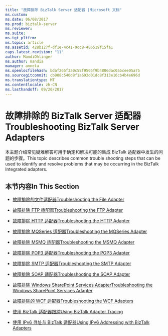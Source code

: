 ```yaml
---
title: "故障排除 BizTalk Server 适配器 |Microsoft 文档"
ms.custom: 
ms.date: 06/08/2017
ms.prod: biztalk-server
ms.reviewer: 
ms.suite: 
ms.tgt_pltfrm: 
ms.topic: article
ms.assetid: 428b127f-df1e-4c41-9cc8-486519f15fa1
caps.latest.revision: "11"
author: MandiOhlinger
ms.author: mandia
manager: anneta
ms.openlocfilehash: bdaf265f3a0c58f9505f9b4806dac0a5cee05a75
ms.sourcegitcommit: cb908c540d8f1a692d01dc8f313e16cb4b4e696d
ms.translationtype: MT
ms.contentlocale: zh-CN
ms.lasthandoff: 09/20/2017
---
```

# <a name="troubleshooting-biztalk-server-adapters"></a><span data-ttu-id="ceb91-102">故障排除的 BizTalk Server 适配器</span><span class="sxs-lookup"><span data-stu-id="ceb91-102">Troubleshooting BizTalk Server Adapters</span></span>
<span data-ttu-id="ceb91-103">本主题介绍常见疑难解答可用于确定和解决可能的集成 BizTalk 适配器中发生的问题的步骤。</span><span class="sxs-lookup"><span data-stu-id="ceb91-103">This topic describes common trouble shooting steps that can be used to identify and resolve problems that may be occurring in the BizTalk Integrated adapters.</span></span>  
  
## <a name="in-this-section"></a><span data-ttu-id="ceb91-104">本节内容</span><span class="sxs-lookup"><span data-stu-id="ceb91-104">In This Section</span></span>  
  
-   [<span data-ttu-id="ceb91-105">故障排除的文件适配器</span><span class="sxs-lookup"><span data-stu-id="ceb91-105">Troubleshooting the File Adapter</span></span>](../core/troubleshooting-the-file-adapter.md)  
  
-   [<span data-ttu-id="ceb91-106">故障排除 FTP 适配器</span><span class="sxs-lookup"><span data-stu-id="ceb91-106">Troubleshooting the FTP Adapter</span></span>](../core/troubleshooting-the-ftp-adapter.md)  
  
-   [<span data-ttu-id="ceb91-107">故障排除 HTTP 适配器</span><span class="sxs-lookup"><span data-stu-id="ceb91-107">Troubleshooting the HTTP Adapter</span></span>](../core/troubleshooting-the-http-adapter.md)  
  
-   [<span data-ttu-id="ceb91-108">故障排除 MQSeries 适配器</span><span class="sxs-lookup"><span data-stu-id="ceb91-108">Troubleshooting the MQSeries Adapter</span></span>](../core/troubleshooting-the-mqseries-adapter.md)  
  
-   [<span data-ttu-id="ceb91-109">故障排除 MSMQ 适配器</span><span class="sxs-lookup"><span data-stu-id="ceb91-109">Troubleshooting the MSMQ Adapter</span></span>](../core/troubleshooting-the-msmq-adapter.md)  
  
-   [<span data-ttu-id="ceb91-110">故障排除 POP3 适配器</span><span class="sxs-lookup"><span data-stu-id="ceb91-110">Troubleshooting the POP3 Adapter</span></span>](../core/troubleshooting-the-pop3-adapter.md)  
  
-   [<span data-ttu-id="ceb91-111">故障排除 SMTP 适配器</span><span class="sxs-lookup"><span data-stu-id="ceb91-111">Troubleshooting the SMTP Adapter</span></span>](../core/troubleshooting-the-smtp-adapter.md)  
  
-   [<span data-ttu-id="ceb91-112">故障排除 SOAP 适配器</span><span class="sxs-lookup"><span data-stu-id="ceb91-112">Troubleshooting the SOAP Adapter</span></span>](../core/troubleshooting-the-soap-adapter.md)  
  
-   [<span data-ttu-id="ceb91-113">故障排除 Windows SharePoint Services Adapter</span><span class="sxs-lookup"><span data-stu-id="ceb91-113">Troubleshooting the Windows SharePoint Services Adapter</span></span>](../core/troubleshooting-the-windows-sharepoint-services-adapter.md)  
  
-   [<span data-ttu-id="ceb91-114">故障排除的 WCF 适配器</span><span class="sxs-lookup"><span data-stu-id="ceb91-114">Troubleshooting the WCF Adapters</span></span>](../core/troubleshooting-the-wcf-adapters.md)  
  
-   [<span data-ttu-id="ceb91-115">使用 BizTalk 适配器跟踪</span><span class="sxs-lookup"><span data-stu-id="ceb91-115">Using BizTalk Adapter Tracing</span></span>](../core/using-biztalk-adapter-tracing.md)  
  
-   [<span data-ttu-id="ceb91-116">使用 IPv6 寻址与 BizTalk 适配器</span><span class="sxs-lookup"><span data-stu-id="ceb91-116">Using IPv6 Addressing with BizTalk Adapters</span></span>](../core/using-ipv6-addressing-with-biztalk-adapters.md)